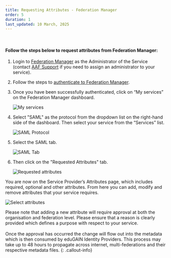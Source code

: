 ```yaml
---
title: Requesting Attributes - Federation Manager
order: 5
duration: 1
last_updated: 10 March, 2025
---
```

<br>

#### Follow the steps below to request attributes from Federation Manager:

1. Login to <a href="https://manager.aaf.edu.au/welcome">Federation Manager</a> as the Administrator of the Service (contact <a href="mailto:support@aaf.edu.au">AAF Support</a> if you need to assign an administrator to your service).

2. Follow the steps to <a href="/log-into-federation-manager/02-authentication">authenticate to Federation Manager</a>.

3. Once you have been successfully authenticated, click on “My services” on the Federation Manager dashboard.

    ![My services](/assets/images/edugain-integration/FM-dashboard-services.png)

4. Select "SAML" as the protocol from the dropdown list on the right-hand side of the dashboard. Then select your 
service from the “Services” list.

    ![SAML Protocol](/assets/images/edugain-integration/saml-protocol.png)

5. Select the SAML tab.

    ![SAML Tab](/assets/images/edugain-integration/saml-tab.png)

6. Then click on the "Requested Attributes" tab.

    ![Requested attributes](/assets/images/edugain-integration/requested-attributes.png)

You are now on the Service Provider’s Attributes page, which includes required, optional and other attributes. From here you can add, modify and remove attributes that your service requires.

![Select attributes](/assets/images/edugain-integration/select-attributes.png)

Please note that adding a new attribute will require approval at both the organisation and federation level. Please ensure that a reason is clearly provided which defines a purpose with respect to your service.
<br><br>
Once the approval has occurred the change will flow out into the metadata which is then consumed by eduGAIN Identity Providers. This process may take up to 48 hours to propagate across internet, multi-federations and their respective metadata files.
{: .callout-info}